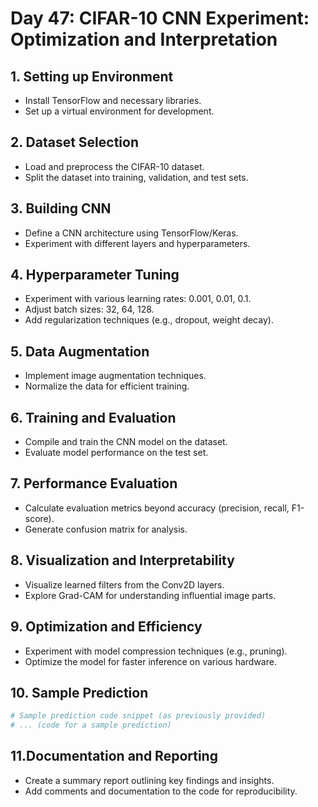 # Day 47: CIFAR-10 CNN Experiment: Optimization and Interpretation

## 1. Setting up Environment
- Install TensorFlow and necessary libraries.
- Set up a virtual environment for development.

## 2. Dataset Selection
- Load and preprocess the CIFAR-10 dataset.
- Split the dataset into training, validation, and test sets.

## 3. Building CNN
- Define a CNN architecture using TensorFlow/Keras.
- Experiment with different layers and hyperparameters.

## 4. Hyperparameter Tuning
- Experiment with various learning rates: 0.001, 0.01, 0.1.
- Adjust batch sizes: 32, 64, 128.
- Add regularization techniques (e.g., dropout, weight decay).

## 5. Data Augmentation
- Implement image augmentation techniques.
- Normalize the data for efficient training.

## 6. Training and Evaluation
- Compile and train the CNN model on the dataset.
- Evaluate model performance on the test set.

## 7. Performance Evaluation
- Calculate evaluation metrics beyond accuracy (precision, recall, F1-score).
- Generate confusion matrix for analysis.

## 8. Visualization and Interpretability
- Visualize learned filters from the Conv2D layers.
- Explore Grad-CAM for understanding influential image parts.

## 9. Optimization and Efficiency
- Experiment with model compression techniques (e.g., pruning).
- Optimize the model for faster inference on various hardware.


## 10. Sample Prediction
```python
# Sample prediction code snippet (as previously provided)
# ... (code for a sample prediction)
```

## 11.Documentation and Reporting
- Create a summary report outlining key findings and insights.
- Add comments and documentation to the code for reproducibility.

